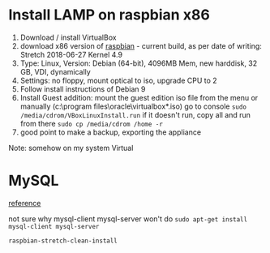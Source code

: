 # Install LAMP on raspbian x86

1. Download / install VirtualBox
2. download x86 version of [raspbian](https://www.raspberrypi.org/downloads/raspberry-pi-desktop/) - current build, as per date of writing: Stretch 2018-06-27 Kernel 4.9
3. Type: Linux, Version: Debian (64-bit), 4096MB Mem, new harddisk, 32 GB, VDI, dynamically
4. Settings: no floppy, mount optical to iso, upgrade CPU to 2
5. Follow install instructions of Debian 9
6. Install Guest addition: mount the guest edition iso file from the menu or manually (c:\program files\oracle\virtualbox\*.iso) go to console `sudo /media/cdrom/VBoxLinuxInstall.run` if it doesn't run, copy all and run from there `sudo cp /media/cdrom /home -r`
7. good point to make a backup, exporting the appliance

Note: somehow on my system Virtual

# MySQL

[reference](https://linuxconfig.org/how-to-install-mysql-community-server-on-debian-9-stretch-linux)

not sure why mysql-client mysql-server won't do `sudo apt-get install mysql-client mysql-server`

```bash
raspbian-stretch-clean-install
```
